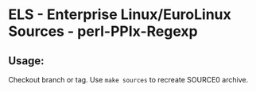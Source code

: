 # ELS - Enterprise Linux/EuroLinux Sources - perl-PPIx-Regexp
 
## Usage:
  Checkout branch or tag. Use `make sources` to recreate  SOURCE0 archive.
